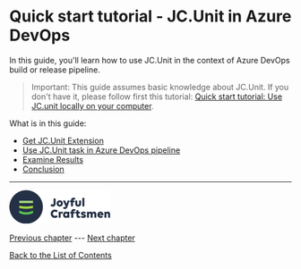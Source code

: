 # Quick start tutorial - JC.Unit in Azure DevOps

In this guide, you'll learn how to use JC.Unit in the context of Azure DevOps build or release pipeline.

> Important: This guide assumes basic knowledge about JC.Unit. If you don't have it, please follow first this tutorial: [Quick start tutorial: Use JC.unit locally on your computer](../quick-start-local/intro).

What is in this guide:

* [Get JC.Unit Extension](./get-jc-unit-extension.md)
* [Use JC.Unit task in Azure DevOps pipeline](./use-jc-unit-in-azure-devops-pipeline)
* [Examine Results](./examine-results)
* [Conclusion](./conclusion)

------

![Logo](../Images/media/jclogo.png)

[Previous chapter](../quick-start-local/conclusion)  --- [Next chapter](./install-jc-unit-extension)

[Back to the List of Contents](../index)  
